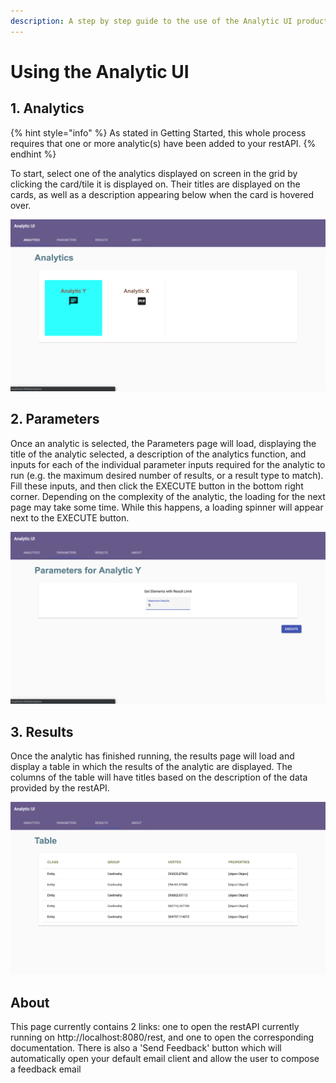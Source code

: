 ```yaml
---
description: A step by step guide to the use of the Analytic UI product
---
```


# Using the Analytic UI

## 1. Analytics

{% hint style="info" %}
 As stated in Getting Started, this whole process requires that one or more analytic\(s\) have been added to your restAPI.
{% endhint %}

To start, select one of the analytics displayed on screen in the grid by clicking the card/tile it is displayed on. Their titles are displayed on the cards, as well as a description appearing below when the card is hovered over.

![The Analytics page where the restAPI has been used to create 2 analytics; X and Y.](.gitbook/assets/screenshot-2019-05-10-at-08.11.26.png)

## 2. Parameters

Once an analytic is selected, the Parameters page will load, displaying the title of the analytic selected, a description of the analytics function, and inputs for each of the individual parameter inputs required for the analytic to run \(e.g. the maximum desired number of results, or a result type to match\). Fill these inputs, and then click the EXECUTE button in the bottom right corner. Depending on the complexity of the analytic, the loading for the next page may take some time. While this happens, a loading spinner will appear next to the EXECUTE button.

![The Parameters page where Analytic Y was clicked and so the parameters for said analytic, in this case, just the one of &quot;Maximum Results&quot; are given inputs, which has in this case been filled out as 5, meaning the user would get 5 results returned.](.gitbook/assets/screenshot-2019-05-10-at-08.07.25.png)

## 3. Results

Once the analytic has finished running, the results page will load and display a table in which the results of the analytic are displayed. The columns of the table will have titles based on the description of the data provided by the restAPI.

![The is the Results page as it would be when Analytic Y is run with a Maximum Results parameter of 5.](.gitbook/assets/screenshot-2019-05-10-at-08.10.02.png)

## About

This page currently contains 2 links: one to open the restAPI currently running on http://localhost:8080/rest, and one to open the corresponding documentation. There is also a 'Send Feedback' button which will automatically open your default email client and allow the user to compose a feedback email

